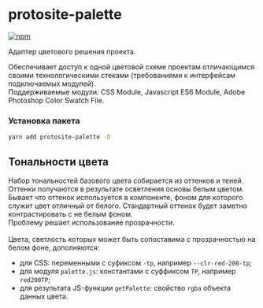 # protosite-palette

[![npm](https://img.shields.io/npm/v/protosite-palette.svg)](https://www.npmjs.com/package/protosite-palette)

Адаптер цветового решения проекта.

Обеспечивает доступ к одной цветовой схеме проектам отличающимся своими технологическими стеками (требованиями к интерфейсам подключаемых модулей).<br>
Поддерживаемые модули: CSS Module, Javascript ES6 Module, Adobe Photoshop Color Swatch File.

### Установка пакета

```bash
yarn add protosite-palette -D
```

## Тональности цвета

Набор тональностей базового цвета собирается из оттенков и теней.<br>
Оттенки получаются в результате осветления основы белым цветом. Бывает что оттенок используется в компоненте, фоном для которого служит цвет отличный от белого. Cтандартный оттенок будет заметно контрастировать с не белым фоном.<br>
Проблему решает использование прозрачности.<br><br>
Цвета, светлость которых может быть сопоставима с прозрачностью на белом фоне, дополняются:

- для CSS: переменными с суфиксом `-tp`, например `--clr-red-200-tp`;
- для модуля `palette.js`: константами с суффиксом `TP`, например `red200TP`;
- для результата JS-функции `getPalette`: свойство `rgba` объекта данных цвета.
